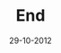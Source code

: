 ---
title: End
url: end
comments: false
layout: photo
categories: [photos]
imageurl: http://farm9.staticflickr.com/8196/8133950000_fa42bde27e_b_d.jpg
flickrurl: http://www.flickr.com/photos/paulmmay/8133950000/
date: 29-10-2012
caption: End of the street. End of the roll. Jay Street, Dumbo, New York. 
---